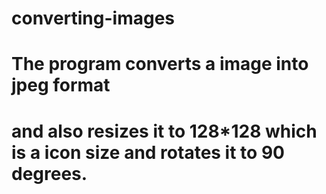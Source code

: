 # converting-images
# The program converts a image into jpeg format
# and also resizes it to 128*128 which is a icon size and rotates it to 90 degrees.
